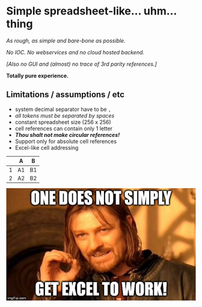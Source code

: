 # Simple spreadsheet-like... uhm... thing

*As rough, as simple and bare-bone as possible.*

*No IOC. No webservices and no cloud hosted backend.*

*[Also no GUI and (almost) no trace of 3rd parity references.]*

**Totally pure experience.**

## Limitations / assumptions / etc

* system decimal separator have to be `,`
* *all tokens must be separated by spaces*
* constant spreadsheet size (256 x 256)
* cell references can contain only 1 letter
* ***Thou shalt not make circular references!***
* Support only for absolute cell references
* Excel-like cell addressing

|   | A  | B  |
|---|----|----|
| 1 | A1 | B1 |
| 2 | A2 | B2 |

![](Boromir.jpg)